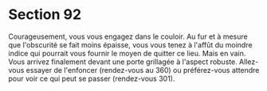 # Section 92

Courageusement, vous vous engagez dans le couloir. Au fur et à 
mesure que l'obscurité se fait moins épaisse, vous vous tenez à 
l'affût du moindre indice qui pourrait vous fournir le moyen de 
quitter ce lieu. Mais en vain. Vous arrivez finalement devant une 
porte grillagée à l'aspect robuste. Allez-vous essayer de l'enfoncer 
(rendez-vous au 360) ou préférez-vous attendre pour voir ce qui 
peut se passer (rendez-vous 301).